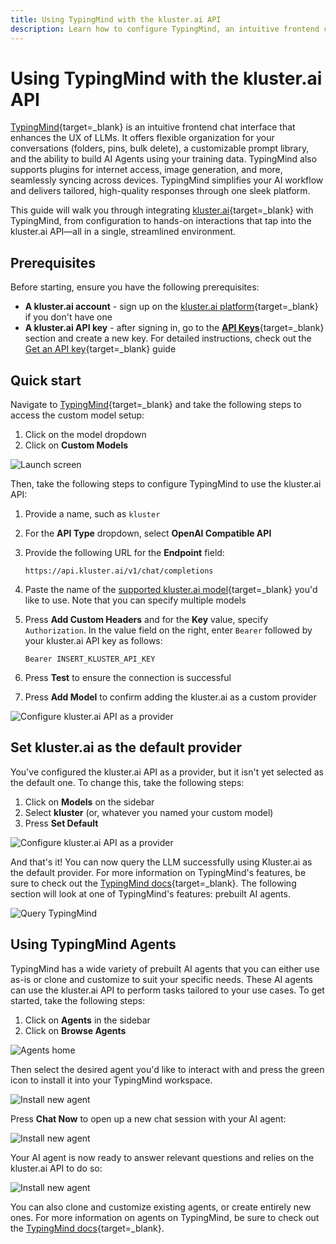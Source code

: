 ```yaml
---
title: Using TypingMind with the kluster.ai API
description: Learn how to configure TypingMind, an intuitive frontend chat interface, that offering organization, prompt libraries, and AI agent support to use the kluster.ai API.
---
```


# Using TypingMind with the kluster.ai API

[TypingMind](https://www.typingmind.com/){target=\_blank} is an intuitive frontend chat interface that enhances the UX of LLMs. It offers flexible organization for your conversations (folders, pins, bulk delete), a customizable prompt library, and the ability to build AI Agents using your training data. TypingMind also supports plugins for internet access, image generation, and more, seamlessly syncing across devices. TypingMind simplifies your AI workflow and delivers tailored, high-quality responses through one sleek platform.

This guide will walk you through integrating [kluster.ai](https://www.kluster.ai/){target=\_blank} with TypingMind, from configuration to hands-on interactions that tap into the kluster.ai API—all in a single, streamlined environment.

## Prerequisites

Before starting, ensure you have the following prerequisites:

- **A kluster.ai account** - sign up on the [kluster.ai platform](https://platform.kluster.ai/signup){target=\_blank} if you don't have one
- **A kluster.ai API key** - after signing in, go to the [**API Keys**](https://platform.kluster.ai/apikeys){target=\_blank} section and create a new key. For detailed instructions, check out the [Get an API key](/get-started/get-api-key/){target=\_blank} guide

## Quick start

Navigate to [TypingMind](https://www.typingmind.com/){target=\_blank} and take the following steps to access the custom model setup:

1. Click on the model dropdown
2. Click on **Custom Models**

![Launch screen](/images/get-started/integrations/typingmind/typingmind-1.webp)

Then, take the following steps to configure TypingMind to use the kluster.ai API:

1. Provide a name, such as `kluster`

2. For the **API Type** dropdown, select **OpenAI Compatible API**

3. Provide the following URL for the **Endpoint** field:
    ```text
    https://api.kluster.ai/v1/chat/completions
    ```
4. Paste the name of the [supported kluster.ai model](/api-reference/reference/#list-supported-models){target=\_blank} you'd like to use. Note that you can specify multiple models
5. Press **Add Custom Headers** and for the **Key** value, specify `Authorization`. In the value field on the right, enter `Bearer` followed by your kluster.ai API key as follows: 
    ```text
    Bearer INSERT_KLUSTER_API_KEY
    ``` 
6. Press **Test** to ensure the connection is successful
7. Press **Add Model** to confirm adding the kluster.ai as a custom provider

![Configure kluster.ai API as a provider](/images/get-started/integrations/typingmind/typingmind-2.webp)

## Set kluster.ai as the default provider

You've configured the kluster.ai API as a provider, but it isn't yet selected as the default one. To change this, take the following steps: 

1. Click on **Models** on the sidebar
2. Select **kluster** (or, whatever you named your custom model)
3. Press **Set Default**

![Configure kluster.ai API as a provider](/images/get-started/integrations/typingmind/typingmind-3.webp)

And that's it! You can now query the LLM successfully using Kluster.ai as the default provider. For more information on TypingMind's features, be sure to check out the [TypingMind docs](https://docs.typingmind.com/){target=\_blank}. The following section will look at one of TypingMind's features: prebuilt AI agents.

![Query TypingMind](/images/get-started/integrations/typingmind/typingmind-4.webp)

## Using TypingMind Agents

TypingMind has a wide variety of prebuilt AI agents that you can either use as-is or clone and customize to suit your specific needs. These AI agents can use the kluster.ai API to perform tasks tailored to your use cases. To get started, take the following steps:

1. Click on **Agents** in the sidebar
2. Click on **Browse Agents**

![Agents home](/images/get-started/integrations/typingmind/typingmind-5.webp)

Then select the desired agent you'd like to interact with and press the green icon to install it into your TypingMind workspace. 

![Install new agent](/images/get-started/integrations/typingmind/typingmind-6.webp)

Press **Chat Now** to open up a new chat session with your AI agent:

![Install new agent](/images/get-started/integrations/typingmind/typingmind-7.webp)

Your AI agent is now ready to answer relevant questions and relies on the kluster.ai API to do so:

![Install new agent](/images/get-started/integrations/typingmind/typingmind-8.webp)

You can also clone and customize existing agents, or create entirely new ones. For more information on agents on TypingMind, be sure to check out the [TypingMind docs](https://docs.typingmind.com/ai-agents/ai-agents-overview){target=\_blank}.